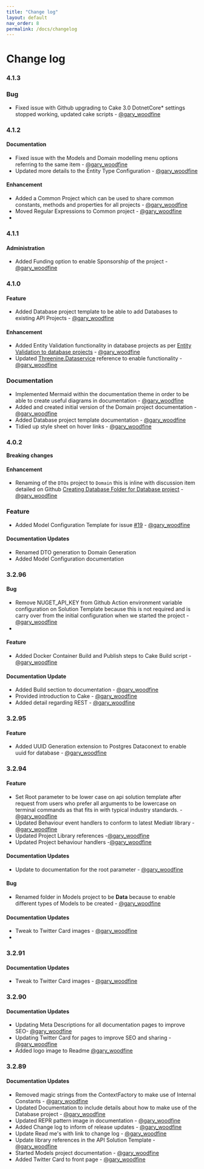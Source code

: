 ```yaml
---
title: "Change log"
layout: default
nav_order: 8
permalink: /docs/changelog
---
```


# Change log

### 4.1.3

### Bug

* Fixed issue with Github upgrading to Cake 3.0 DotnetCore* settings stopped working, updated cake scripts - [@gary_woodfine](https://twitter.com/gary_woodfine)

### 4.1.2

#### Documentation

* Fixed issue with the Models and Domain modelling menu options referring to the same item  - [@gary_woodfine](https://twitter.com/gary_woodfine)
* Updated more details to the Entity Type Configuration - [@gary_woodfine](https://twitter.com/gary_woodfine)

#### Enhancement

* Added a Common Project which can be used to share common constants, methods and properties for all projects - [@gary_woodfine](https://twitter.com/gary_woodfine)
* Moved Regular Expressions to Common project - [@gary_woodfine](https://twitter.com/gary_woodfine)
* 

### 4.1.1 

#### Administration

* Added Funding option to enable Sponsorship of the project - [@gary_woodfine](https://twitter.com/gary_woodfine)

### 4.1.0

#### Feature

* Added Database project template to be able to add Databases to existing API Projects - [@gary_woodfine](https://twitter.com/gary_woodfine)

#### Enhancement

* Added Entity Validation functionality in database projects as per [Entity Validation to database projects](https://github.com/threenine/api-template/discussions/20) - [@gary_woodfine](https://twitter.com/gary_woodfine)
* Updated [Threenine.Dataservice](https://www.nuget.org/packages/threenine.Dataservice/) reference to enable functionality -  [@gary_woodfine](https://twitter.com/gary_woodfine)

### Documentation

* Implemented Mermaid within the documentation theme in order to be able to create useful diagrams in documentation -  [@gary_woodfine](https://twitter.com/gary_woodfine)
* Added and created initial version of the Domain project documentation - [@gary_woodfine](https://twitter.com/gary_woodfine)
* Added Database project template documentation - [@gary_woodfine](https://twitter.com/gary_woodfine) 
* Tidied up style sheet on hover links - [@gary_woodfine](https://twitter.com/gary_woodfine)
### 4.0.2   

**Breaking changes**

#### Enhancement

* Renaming of the `DTOs` project to `Domain` this is inline with discussion item detailed on Github [Creating Database Folder for Database project](https://github.com/threenine/api-template/discussions/16) - [@gary_woodfine](https://twitter.com/gary_woodfine)

### Feature

* Added Model Configuration Template for issue [#19](https://github.com/threenine/api-template/issues/19) - [@gary_woodfine](https://twitter.com/gary_woodfine)


#### Documentation Updates

* Renamed DTO generation to Domain Generation
* Added Model Configuration documentation

### 3.2.96

#### Bug

* Remove NUGET_API_KEY from Github Action environment variable configuration on Solution Template because this is not required and is carry over from the initial configuration when we started the project - [@gary_woodfine](https://twitter.com/gary_woodfine)
* 
#### Feature

* Added Docker Container Build and Publish steps to Cake Build script - [@gary_woodfine](https://twitter.com/gary_woodfine)

#### Documentation Update

* Added Build section to documentation - [@gary_woodfine](https://twitter.com/gary_woodfine)
* Provided introduction to Cake - [@gary_woodfine](https://twitter.com/gary_woodfine)
* Added detail regarding REST  - [@gary_woodfine](https://twitter.com/gary_woodfine)



### 3.2.95

#### Feature

* Added UUID Generation extension to Postgres Dataconext to enable uuid for database - [@gary_woodfine](https://twitter.com/gary_woodfine)



### 3.2.94

#### Feature

* Set Root parameter to be lower case on api solution template after request from users who prefer all arguments to be lowercase on terminal commands as that fits in with typical industry standards. - [@gary_woodfine](https://twitter.com/gary_woodfine)
* Updated Behaviour event handlers to conform to latest Mediatr library -[@gary_woodfine](https://twitter.com/gary_woodfine)
* Updated Project Library references -[@gary_woodfine](https://twitter.com/gary_woodfine)
* Updated Project behaviour handlers -[@gary_woodfine](https://twitter.com/gary_woodfine)

#### Documentation Updates

* Update to documentation for the root parameter  - [@gary_woodfine](https://twitter.com/gary_woodfine)

#### Bug

* Renamed folder in Models project to be **Data** because to enable different types of Models to be created - [@gary_woodfine](https://twitter.com/gary_woodfine)

#### Documentation Updates

* Tweak to Twitter Card images - [@gary_woodfine](https://twitter.com/gary_woodfine)
* 

### 3.2.91

#### Documentation Updates

* Tweak to Twitter Card images - [@gary_woodfine](https://twitter.com/gary_woodfine)


### 3.2.90

#### Documentation Updates

* Updating Meta Descriptions for all documentation pages to improve SEO- [@gary_woodfine](https://twitter.com/gary_woodfine)
* Updating Twitter Card for pages to improve SEO and sharing - [@gary_woodfine](https://twitter.com/gary_woodfine)
* Added logo image to Readme  [@gary_woodfine](https://twitter.com/gary_woodfine)

### 3.2.89 
  
#### Documentation Updates
* Removed magic strings from the ContextFactory to make use of Internal Constants  - [@gary_woodfine](https://twitter.com/gary_woodfine)
* Updated Documentation to include details about how to make use of the Database project  - [@gary_woodfine](https://twitter.com/gary_woodfine)
* Updated REPR pattern image in documentation  - [@gary_woodfine](https://twitter.com/gary_woodfine)
* Added Change log to inform of release updates  - [@gary_woodfine](https://twitter.com/gary_woodfine)
* Update Read me's  with link to change log  - [@gary_woodfine](https://twitter.com/gary_woodfine)
* Update library references in the API Solution Template  - [@gary_woodfine](https://twitter.com/gary_woodfine)
* Started Models project documentation - [@gary_woodfine](https://twitter.com/gary_woodfine)
* Added Twitter Card to front page - [@gary_woodfine](https://twitter.com/gary_woodfine)



